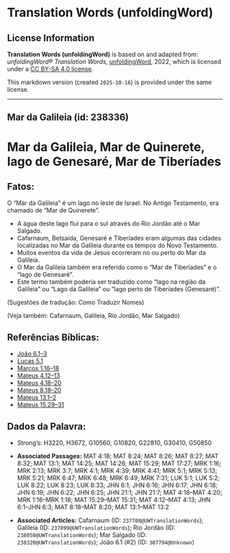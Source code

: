 # Translation Words (unfoldingWord)

## License Information

**Translation Words (unfoldingWord)** is based on and adapted from: _unfoldingWord® Translation Words_, [unfoldingWord](https://unfoldingword.org/utw), 2022, which is licensed under a [CC BY-SA 4.0 license](https://creativecommons.org/licenses/by-sa/4.0/legalcode.en).

This markdown version (created `2025-10-16`) is provided under the same license.



--------------------------------

## Mar da Galileia (id: 238336)

Mar da Galileia, Mar de Quinerete, lago de Genesaré, Mar de Tiberíades
======================================================================

Fatos:
------

O “Mar da Galileia” é um lago no leste de Israel. No Antigo Testamento, era chamado de “Mar de Quinerete”.

* A água deste lago flui para o sul através do Rio Jordão até o Mar Salgado.
* Cafarnaum, Betsaida, Genesaré e Tiberíades eram algumas das cidades localizadas no Mar da Galileia durante os tempos do Novo Testamento.
* Muitos eventos da vida de Jesus ocorreram no ou perto do Mar da Galileia.
* O Mar da Galileia também era referido como o “Mar de Tiberíades” e o “lago de Genesaré”.
* Este termo também poderia ser traduzido como “lago na região da Galileia” ou “Lago da Galileia” ou “lago perto de Tiberíades (Genesaré)”.

(Sugestões de tradução: Como Traduzir Nomes)

(Veja também: Cafarnaum, Galileia, Rio Jordão, Mar Salgado)

Referências Bíblicas:
---------------------

* [João 6\.1–3](https://ref.ly/John6:1-John6:3)
* [Lucas 5\.1](https://ref.ly/Luke5:1)
* [Marcos 1\.16–18](https://ref.ly/Mark1:16-Mark1:18)
* [Mateus 4\.12–13](https://ref.ly/Matt4:12-Matt4:13)
* [Mateus 4\.18–20](https://ref.ly/Matt4:18-Matt4:20)
* [Mateus 8\.18–20](https://ref.ly/Matt8:18-Matt8:20)
* [Mateus 13\.1–2](https://ref.ly/Matt13:1-Matt13:2)
* [Mateus 15\.29–31](https://ref.ly/Matt15:29-Matt15:31)

Dados da Palavra:
-----------------

* Strong’s: H3220, H3672, G10560, G10820, G22810, G30410, G50850

* **Associated Passages:** MAT 4:18; MAT 8:24; MAT 8:26; MAT 8:27; MAT 8:32; MAT 13:1; MAT 14:25; MAT 14:26; MAT 15:29; MAT 17:27; MRK 1:16; MRK 2:13; MRK 3:7; MRK 4:1; MRK 4:39; MRK 4:41; MRK 5:1; MRK 5:13; MRK 5:21; MRK 6:47; MRK 6:48; MRK 6:49; MRK 7:31; LUK 5:1; LUK 5:2; LUK 8:22; LUK 8:23; LUK 8:33; JHN 6:1; JHN 6:16; JHN 6:17; JHN 6:18; JHN 6:19; JHN 6:22; JHN 6:25; JHN 21:1; JHN 21:7; MAT 4:18–MAT 4:20; MRK 1:16–MRK 1:18; MAT 15:29–MAT 15:31; MAT 4:12–MAT 4:13; JHN 6:1–JHN 6:3; MAT 8:18–MAT 8:20; MAT 13:1–MAT 13:2
* **Associated Articles:** Cafarnaum (ID: `237708@UWTranslationWords`); Galileia (ID: `237899@UWTranslationWords`); Rio Jordão (ID: `238050@UWTranslationWords`); Mar Salgado (ID: `238320@UWTranslationWords`); João 6.1 (#2) (ID: `307794@Unknown`)

